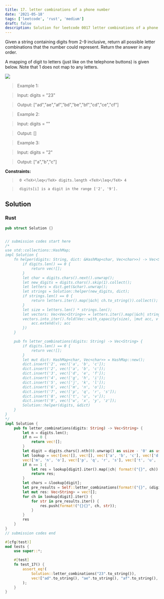 ```yaml
---
title: 17. letter combinations of a phone number
date: '2021-05-18'
tags: ['leetcode', 'rust', 'medium']
draft: false
description: Solution for leetcode 0017 letter combinations of a phone number
---
```


 

  Given a string containing digits from 2-9 inclusive, return all possible letter combinations that the number could represent. Return the answer in any order.

  A mapping of digit to letters (just like on the telephone buttons) is given below. Note that 1 does not map to any letters.

  ![](https://upload.wikimedia.org/wikipedia/commons/thumb/7/73/Telephone-keypad2.svg/200px-Telephone-keypad2.svg.png)

   

 >   Example 1:

  

 >   Input: digits <TeX>=</TeX> "23"

 >   Output: ["ad","ae","af","bd","be","bf","cd","ce","cf"]

  

 >   Example 2:

  

 >   Input: digits <TeX>=</TeX> ""

 >   Output: []

  

 >   Example 3:

  

 >   Input: digits <TeX>=</TeX> "2"

 >   Output: ["a","b","c"]

  

   

  **Constraints:**

  

 >   	0 <TeX>\leq</TeX> digits.length <TeX>\leq</TeX> 4

 >   	digits[i] is a digit in the range ['2', '9'].


## Solution
### Rust
```rust
pub struct Solution {}


// submission codes start here
/* 
use std::collections::HashMap;
impl Solution {
    fn helper(digits: String, dict: &HashMap<char, Vec<char>>) -> Vec<String> {
        if digits.len() == 0 {
            return vec![];
        }
        let char = digits.chars().next().unwrap();
        let new_digits = digits.chars().skip(1).collect();
        let letters = dict.get(&char).unwrap();
        let strings = Solution::helper(new_digits, dict);
        if strings.len() == 0 {
            return letters.iter().map(|&ch| ch.to_string()).collect();
        }
        let size = letters.len() * strings.len();
        let vectors: Vec<Vec<String>> = letters.iter().map(|&ch| strings.iter().map(|str| ch.to_string() + str).collect()).collect();
        vectors.into_iter().fold(Vec::with_capacity(size), |mut acc, v| {
            acc.extend(v); acc
        })
    }

    pub fn letter_combinations(digits: String) -> Vec<String> {
        if digits.len() == 0 {
            return vec![];
        }
        let mut dict: HashMap<char, Vec<char>> = HashMap::new();
        dict.insert('2', vec!['a', 'b', 'c']);
        dict.insert('2', vec!['a', 'b', 'c']);
        dict.insert('3', vec!['d', 'e', 'f']);
        dict.insert('4', vec!['g', 'h', 'i']);
        dict.insert('5', vec!['j', 'k', 'l']);
        dict.insert('6', vec!['m', 'n', 'o']);
        dict.insert('7', vec!['p', 'q', 'r', 's']);
        dict.insert('8', vec!['t', 'u', 'v']);
        dict.insert('9', vec!['w', 'x', 'y', 'z']);
        Solution::helper(digits, &dict)
    }
}
*/
impl Solution {
    pub fn letter_combinations(digits: String) -> Vec<String> {
        let n = digits.len();
        if n == 0 {
            return vec![];
        }
        let digit = digits.chars().nth(0).unwrap() as usize - '0' as usize;
        let lookup = vec![vec![], vec![], vec!['a', 'b', 'c'], vec!['d', 'e', 'f'], vec!['g', 'h', 'i'], vec!['j', 'k', 'l'], 
        vec!['m', 'n', 'o'], vec!['p', 'q', 'r', 's'], vec!['t', 'u', 'v'], vec!['w', 'x', 'y', 'z']];
        if n == 1 {
            let res = lookup[digit].iter().map(|ch| format!("{}", ch)).collect::<Vec<_>>();
            return res;
        }
        let chars = &lookup[digit];
        let pre_results = Self::letter_combinations(format!("{}", &digits[1..]));
        let mut res: Vec<String> = vec![];
        for ch in lookup[digit].iter() {
            for str in pre_results.iter() {
                res.push(format!("{}{}", ch, str));
            }
        }
        res
    }
}
// submission codes end

#[cfg(test)]
mod tests {
    use super::*;

    #[test]
    fn test_17() {
        assert_eq!(
            Solution::letter_combinations("23".to_string()),
            vec!["ad".to_string(), "ae".to_string(), "af".to_string(), "bd".to_string(), "be".to_string(), "bf".to_string(), "cd".to_string(), "ce".to_string(), "cf".to_string()]
        );
    }
}

```
